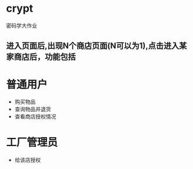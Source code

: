 # crypt
密码学大作业

## 进入页面后,出现N个商店页面(N可以为1),点击进入某家商店后，功能包括

# 普通用户

+ 购买物品  
+ 查询物品并退货  
+ 查看商店授权情况  

# 工厂管理员  

+ 给该店授权

